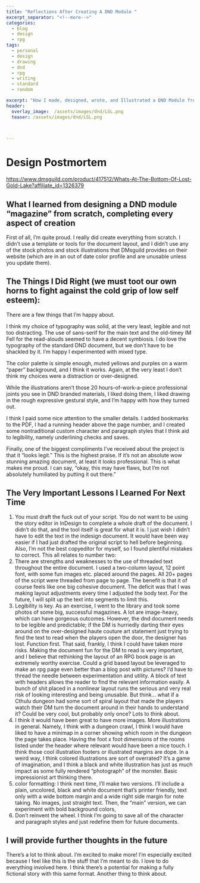 ```yaml
---
title: "Reflections After Creating A DND Module "
excerpt_separator: "<!--more-->"
categories:
  - blog
  - design
  - rpg
tags: 
  - personal
  - design
  - drawing
  - dnd
  - rpg
  - writing
  - standard
  - random

excerpt: "How I made, designed, wrote, and Illustrated a DND Module from scratch by myself "
header:
  overlay_image:  /assets/images/dnd/LGL.png
  teaser: /assets/images/dnd/LGL.png
  


---
```

# Design Postmortem

https://www.dmsguild.com/product/417512/Whats-At-The-Bottom-Of-Lost-Gold-Lake?affiliate_id=1326379

## What I learned from designing a DND module “magazine” from scratch, completing every aspect of creation

First of all, I’m quite proud. I really did create everything from scratch. I didn’t use a template or tools for the document layout, and I didn’t use any of the stock photos and stock illustrations that DMsguild provides on their website (which are in an out of date color profile and are unusable unless you update them). 

## The Things I Did Right (we must toot our own horns to fight against the cold grip of low self esteem):

There are a few things that I’m happy about.

I think my choice of typography was solid, at the very least, legible and not too distracting. The use of sans-serif for the main text and the old-timey IM Fell for the read-alouds seemed to have a decent symbiosis. I do love the typography of the standard DND document, but we don’t have to be shackled by it. I’m happy I experimented with mixed type.

The color palette is simple enough, muted yellows and purples on a warm “paper” background, and I think it works. Again, at the very least I don’t think my choices were a distraction or over-designed.  

While the illustrations aren’t those 20 hours-of-work-a-piece professional joints you see in DND branded materials, I liked doing them, I liked drawing in the rough expressive gestural style, and I’m happy with how they turned out.

I think I paid some nice attention to the smaller details. I added bookmarks to the PDF, I had a running header above the page number, and I created some nontraditional custom character and paragraph styles that I think aid to legibility, namely underlining checks and saves. 

Finally, one of the biggest compliments I’ve received about the project is that it “looks legit.” This is the highest praise. If it’s not an absolute wow stunning amazing document, at least it looks professional. This is what makes me proud. I can say, “okay, this may have flaws, but I’m not absolutely humiliated by putting it out there.”

## The Very Important Lessons I Learned For Next Time

1. You must draft the fuck out of your script. You do not want to be using the story editor in InDesign to complete a whole draft of the document. I didn’t do that, and the tool itself is great for what it is. I just wish I didn’t have to edit the text in the indesign document. It would have been way easier if I had just drafted the original script to hell before beginning. Also, I’m not the best copyeditor for myself, so I found plentiful mistakes to correct. This all relates to number two:
2. There are strengths and weaknesses to the use of threaded text throughout the entire document. I used a two-column layout, 12 point font, with some fun images etc. placed around the pages. All 20+ pages of the script were threaded from page to page. The benefit is that it of course feels like one big cohesive document. The deficit was that I was making layout adjustments every time I adjusted the body text. For the future, I will split up the text into segments to limit this.
3. Legibility is key. As an exercise, I went to the library and took some photos of some big, successful magazines. A lot are image-heavy, which can have gorgeous outcomes. However, the dnd document needs to be legible and predictable; if the DM is hurriedly darting their eyes around on the over-designed haute couture art statement just trying to find the text to read when the players open the door, the designer has lost. Function first. That said, frankly, I think I could have taken more risks. Making the document fun for the DM to read is very important, and I believe that rethinking the layout of an RPG book page is an extremely worthy exercise. Could a grid based layout be leveraged to make an rpg page even better than a blog post with pictures? I’d have to thread the needle between experimentation and utility. A block of text with headers allows the reader to find the relevant information easily. A bunch of shit placed in a nonlinear layout runs the serious and very real risk of looking interesting and being unusable. But think… what if a Cthulu dungeon had some sort of spiral layout that made the players watch their DM turn the document around in their hands to understand it? Could be very cool, but probably only once? Lots to think about.
4. I think it would have been great to have more images. More illustrations in general.  Namely, I think with a dungeon crawl, I think I would have liked to have a minimap in a corner showing which room in the dungeon the page takes place. Having the foot x foot dimensions of the rooms listed under the header where relevant would have been a nice touch. I think those cool illustration footers or illustrated margins are dope. In a weird way, I think colored illustrations are sort of overrated? It’s a game of imagination, and I think a black and white illustration has just as much impact as some fully rendered “photograph” of the monster. Basic impressionist art thinking there.
5. color formatting: I think next time, I’ll make two versions. I’ll include a plain, uncolored, black and white document that’s printer friendly, text only with a wide bottom margin and a wide right side margin for note taking. No images, just straight text. Then, the “main” version, we can experiment with bold background colors,  
6. Don’t reinvent the wheel. I think I’m going to save all of the character and paragraph styles and just redefine them for future documents. 

## I will provide further thoughts in the future

There’s a lot to think about. I’m excited to make more! I’m especially excited because I feel like this is the stuff that I’m meant to do. I love to do everything involved here. I think there’s a potential for making a fully fictional story with this same format. Another thing to think about.